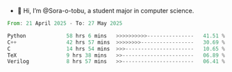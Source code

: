 - 👋 Hi, I’m @Sora-o-tobu, a student major in computer science.

<!--START_SECTION:waka-->

```rust
From: 21 April 2025 - To: 27 May 2025

Python             58 hrs 6 mins   >>>>>>>>>>---------------   41.51 %
C++                42 hrs 57 mins  >>>>>>>>-----------------   30.69 %
C                  14 hrs 54 mins  >>>----------------------   10.65 %
TeX                9 hrs 38 mins   >>-----------------------   06.89 %
Verilog            8 hrs 57 mins   >>-----------------------   06.41 %
```

<!--END_SECTION:waka-->

<!---
<img align='center' src='https://raw.githubusercontent.com/Sora-o-tobu/Sora-o-tobu/main/OneLastSora.png' width='410px'>
--->
<!---
Sora-o-tobu/Sora-o-tobu is a ✨ special ✨ repository because its `README.md` (this file) appears on your GitHub profile.
You can click the Preview link to take a look at your changes.
--->
